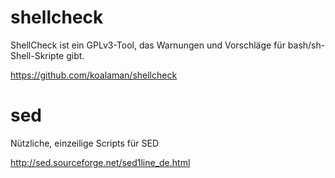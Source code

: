 # shellcheck

ShellCheck ist ein GPLv3-Tool, das Warnungen und Vorschläge für bash/sh-Shell-Skripte gibt.

https://github.com/koalaman/shellcheck


# sed

Nützliche, einzeilige Scripts für SED

http://sed.sourceforge.net/sed1line_de.html
